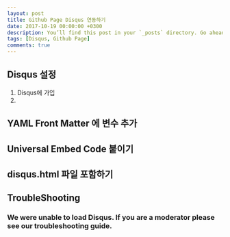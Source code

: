 ```yaml
---
layout: post
title: Github Page Disqus 연동하기
date: 2017-10-19 00:00:00 +0300
description: You’ll find this post in your `_posts` directory. Go ahead and edit it and re-build the site to see your changes. # Add post description (optional)
tags: [Disqus, Github Page]
comments: true
---
```

## Disqus 설정
1. Disqus에 가입
1. 

## YAML Front Matter 에 변수 추가

## Universal Embed Code 붙이기

## disqus.html 파일 포함하기

## TroubleShooting

### We were unable to load Disqus. If you are a moderator please see our troubleshooting guide.
